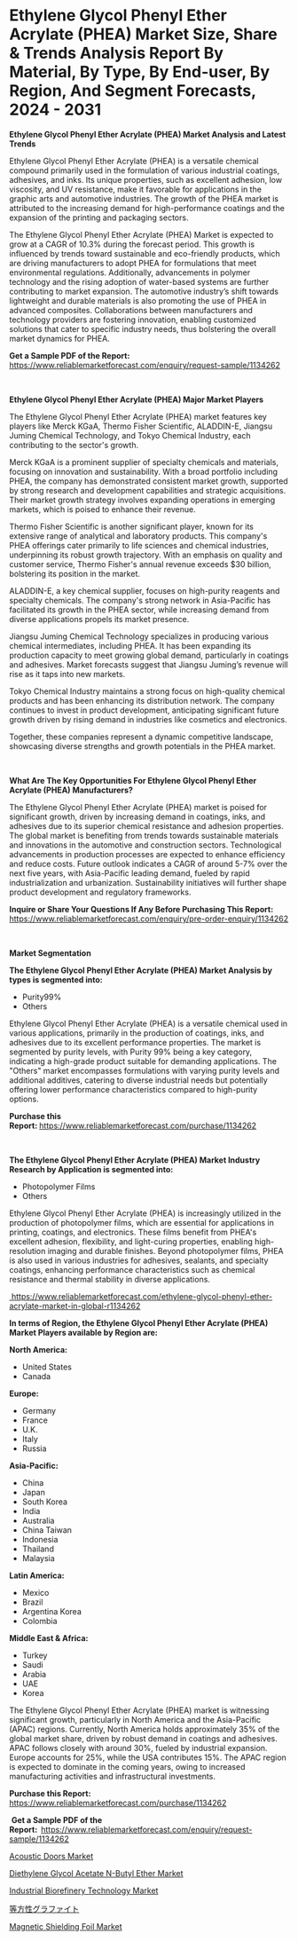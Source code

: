 <p><h1>Ethylene Glycol Phenyl Ether Acrylate (PHEA) Market Size, Share & Trends Analysis Report By Material, By Type, By End-user, By Region, And Segment Forecasts, 2024 - 2031</h1></p><p><strong>Ethylene Glycol Phenyl Ether Acrylate (PHEA) Market Analysis and Latest Trends</strong></p>
<p><p>Ethylene Glycol Phenyl Ether Acrylate (PHEA) is a versatile chemical compound primarily used in the formulation of various industrial coatings, adhesives, and inks. Its unique properties, such as excellent adhesion, low viscosity, and UV resistance, make it favorable for applications in the graphic arts and automotive industries. The growth of the PHEA market is attributed to the increasing demand for high-performance coatings and the expansion of the printing and packaging sectors.</p><p>The Ethylene Glycol Phenyl Ether Acrylate (PHEA) Market is expected to grow at a CAGR of 10.3% during the forecast period. This growth is influenced by trends toward sustainable and eco-friendly products, which are driving manufacturers to adopt PHEA for formulations that meet environmental regulations. Additionally, advancements in polymer technology and the rising adoption of water-based systems are further contributing to market expansion. The automotive industry’s shift towards lightweight and durable materials is also promoting the use of PHEA in advanced composites. Collaborations between manufacturers and technology providers are fostering innovation, enabling customized solutions that cater to specific industry needs, thus bolstering the overall market dynamics for PHEA.</p></p>
<p><strong>Get a Sample PDF of the Report:&nbsp;</strong> <a href="https://www.reliablemarketforecast.com/enquiry/request-sample/1134262?utm_campaign=1082&utm_medium=2&utm_source=Github&utm_content=ia&utm_term=08102024&utm_id=ethylene-glycol-phenyl-ether-acrylate-phea">https://www.reliablemarketforecast.com/enquiry/request-sample/1134262</a></p>
<p>&nbsp;</p>
<p><strong>Ethylene Glycol Phenyl Ether Acrylate (PHEA) Major Market Players</strong></p>
<p><p>The Ethylene Glycol Phenyl Ether Acrylate (PHEA) market features key players like Merck KGaA, Thermo Fisher Scientific, ALADDIN-E, Jiangsu Juming Chemical Technology, and Tokyo Chemical Industry, each contributing to the sector's growth. </p><p>Merck KGaA is a prominent supplier of specialty chemicals and materials, focusing on innovation and sustainability. With a broad portfolio including PHEA, the company has demonstrated consistent market growth, supported by strong research and development capabilities and strategic acquisitions. Their market growth strategy involves expanding operations in emerging markets, which is poised to enhance their revenue.</p><p>Thermo Fisher Scientific is another significant player, known for its extensive range of analytical and laboratory products. This company's PHEA offerings cater primarily to life sciences and chemical industries, underpinning its robust growth trajectory. With an emphasis on quality and customer service, Thermo Fisher's annual revenue exceeds $30 billion, bolstering its position in the market.</p><p>ALADDIN-E, a key chemical supplier, focuses on high-purity reagents and specialty chemicals. The company's strong network in Asia-Pacific has facilitated its growth in the PHEA sector, while increasing demand from diverse applications propels its market presence.</p><p>Jiangsu Juming Chemical Technology specializes in producing various chemical intermediates, including PHEA. It has been expanding its production capacity to meet growing global demand, particularly in coatings and adhesives. Market forecasts suggest that Jiangsu Juming’s revenue will rise as it taps into new markets.</p><p>Tokyo Chemical Industry maintains a strong focus on high-quality chemical products and has been enhancing its distribution network. The company continues to invest in product development, anticipating significant future growth driven by rising demand in industries like cosmetics and electronics.</p><p>Together, these companies represent a dynamic competitive landscape, showcasing diverse strengths and growth potentials in the PHEA market.</p></p>
<p>&nbsp;</p>
<p><strong>What Are The Key Opportunities For Ethylene Glycol Phenyl Ether Acrylate (PHEA) Manufacturers?</strong></p>
<p><p>The Ethylene Glycol Phenyl Ether Acrylate (PHEA) market is poised for significant growth, driven by increasing demand in coatings, inks, and adhesives due to its superior chemical resistance and adhesion properties. The global market is benefiting from trends towards sustainable materials and innovations in the automotive and construction sectors. Technological advancements in production processes are expected to enhance efficiency and reduce costs. Future outlook indicates a CAGR of around 5-7% over the next five years, with Asia-Pacific leading demand, fueled by rapid industrialization and urbanization. Sustainability initiatives will further shape product development and regulatory frameworks.</p></p>
<p><strong>Inquire or Share Your Questions If Any Before Purchasing This Report:</strong> <a href="https://www.reliablemarketforecast.com/enquiry/pre-order-enquiry/1134262?utm_campaign=1082&utm_medium=2&utm_source=Github&utm_content=ia&utm_term=08102024&utm_id=ethylene-glycol-phenyl-ether-acrylate-phea">https://www.reliablemarketforecast.com/enquiry/pre-order-enquiry/1134262</a></p>
<p>&nbsp;</p>
<p><strong>Market Segmentation</strong></p>
<p><strong>The Ethylene Glycol Phenyl Ether Acrylate (PHEA) Market Analysis by types is segmented into:</strong></p>
<p><ul><li>Purity99%</li><li>Others</li></ul></p>
<p><p>Ethylene Glycol Phenyl Ether Acrylate (PHEA) is a versatile chemical used in various applications, primarily in the production of coatings, inks, and adhesives due to its excellent performance properties. The market is segmented by purity levels, with Purity 99% being a key category, indicating a high-grade product suitable for demanding applications. The "Others" market encompasses formulations with varying purity levels and additional additives, catering to diverse industrial needs but potentially offering lower performance characteristics compared to high-purity options.</p></p>
<p><strong>Purchase this Report:&nbsp;</strong><a href="https://www.reliablemarketforecast.com/purchase/1134262?utm_campaign=1082&utm_medium=2&utm_source=Github&utm_content=ia&utm_term=08102024&utm_id=ethylene-glycol-phenyl-ether-acrylate-phea">https://www.reliablemarketforecast.com/purchase/1134262</a></p>
<p>&nbsp;</p>
<p><strong>The Ethylene Glycol Phenyl Ether Acrylate (PHEA) Market Industry Research by Application is segmented into:</strong></p>
<p><ul><li>Photopolymer Films</li><li>Others</li></ul></p>
<p><p>Ethylene Glycol Phenyl Ether Acrylate (PHEA) is increasingly utilized in the production of photopolymer films, which are essential for applications in printing, coatings, and electronics. These films benefit from PHEA's excellent adhesion, flexibility, and light-curing properties, enabling high-resolution imaging and durable finishes. Beyond photopolymer films, PHEA is also used in various industries for adhesives, sealants, and specialty coatings, enhancing performance characteristics such as chemical resistance and thermal stability in diverse applications.</p></p>
<p><a href="https://www.reliablemarketforecast.com/ethylene-glycol-phenyl-ether-acrylate-market-in-global-r1134262?utm_campaign=1082&utm_medium=2&utm_source=Github&utm_content=ia&utm_term=08102024&utm_id=ethylene-glycol-phenyl-ether-acrylate-phea">&nbsp;https://www.reliablemarketforecast.com/ethylene-glycol-phenyl-ether-acrylate-market-in-global-r1134262</a></p>
<p><strong>In terms of Region, the Ethylene Glycol Phenyl Ether Acrylate (PHEA) Market Players available by Region are:</strong></p>
<p>
    <p> <strong> North America: </strong>
        <ul>
            <li>United States</li>
            <li>Canada</li>
        </ul>
        </p> 
    <p> <strong> Europe: </strong>
        <ul>
            <li>Germany</li>
            <li>France</li>
            <li>U.K.</li>
            <li>Italy</li>
            <li>Russia</li>
        </ul>
        </p> 
    <p> <strong> Asia-Pacific: </strong>
        <ul>
            <li>China</li>
            <li>Japan</li>
            <li>South Korea</li>
            <li>India</li>
            <li>Australia</li>
            <li>China Taiwan</li>
            <li>Indonesia</li>
            <li>Thailand</li>
            <li>Malaysia</li>
        </ul>
        </p> 
    <p> <strong> Latin America: </strong>
        <ul>
            <li>Mexico</li>
            <li>Brazil</li>
            <li>Argentina Korea</li>
            <li>Colombia</li>
        </ul>
        </p> 
    <p> <strong> Middle East & Africa: </strong>
        <ul>
            <li>Turkey</li>
            <li>Saudi</li>
            <li>Arabia</li>
            <li>UAE</li>
            <li>Korea</li>
        </ul>
    </p>
    </p>
<p><p>The Ethylene Glycol Phenyl Ether Acrylate (PHEA) market is witnessing significant growth, particularly in North America and the Asia-Pacific (APAC) regions. Currently, North America holds approximately 35% of the global market share, driven by robust demand in coatings and adhesives. APAC follows closely with around 30%, fueled by industrial expansion. Europe accounts for 25%, while the USA contributes 15%. The APAC region is expected to dominate in the coming years, owing to increased manufacturing activities and infrastructural investments.</p></p>
<p><strong>Purchase this Report: </strong><a href="https://www.reliablemarketforecast.com/purchase/1134262?utm_campaign=1082&utm_medium=2&utm_source=Github&utm_content=ia&utm_term=08102024&utm_id=ethylene-glycol-phenyl-ether-acrylate-phea">https://www.reliablemarketforecast.com/purchase/1134262</a></p>
<p>&nbsp;<strong>Get a Sample PDF of the Report:&nbsp;&nbsp;</strong><a href="https://www.reliablemarketforecast.com/enquiry/request-sample/1134262?utm_campaign=1082&utm_medium=2&utm_source=Github&utm_content=ia&utm_term=08102024&utm_id=ethylene-glycol-phenyl-ether-acrylate-phea">https://www.reliablemarketforecast.com/enquiry/request-sample/1134262</a></p>
<p><strong></strong></p>
<p><p><a href="https://www.linkedin.com/pulse/acoustic-doors-market-size-growth-trends-statistics-welof?utm_campaign=1082&utm_medium=2&utm_source=Github&utm_content=ia&utm_term=08102024&utm_id=ethylene-glycol-phenyl-ether-acrylate-phea">Acoustic Doors Market</a></p><p><a href="https://github.com/NorbertYates/Market-Research-Report-List-7/blob/main/diethylene-glycol-acetate-n-butyl-ether-market.md?utm_campaign=1082&utm_medium=2&utm_source=Github&utm_content=ia&utm_term=08102024&utm_id=ethylene-glycol-phenyl-ether-acrylate-phea">Diethylene Glycol Acetate N-Butyl Ether Market</a></p><p><a href="https://issuu.com/reportprime-2/docs/industrial-biorefinery-technology-m_a1c954ef38b143?utm_campaign=1082&utm_medium=2&utm_source=Github&utm_content=ia&utm_term=08102024&utm_id=ethylene-glycol-phenyl-ether-acrylate-phea">Industrial Biorefinery Technology Market</a></p><p><a href="https://github.com/lababdou/Market-Research-Report-List-6/blob/main/972584317131.md?utm_campaign=1082&utm_medium=2&utm_source=Github&utm_content=ia&utm_term=08102024&utm_id=ethylene-glycol-phenyl-ether-acrylate-phea">等方性グラファイト</a></p><p><a href="https://www.linkedin.com/pulse/magnetic-shielding-foil-market-outlook-complete-industry-xuwdf?utm_campaign=1082&utm_medium=2&utm_source=Github&utm_content=ia&utm_term=08102024&utm_id=ethylene-glycol-phenyl-ether-acrylate-phea">Magnetic Shielding Foil Market</a></p></p>